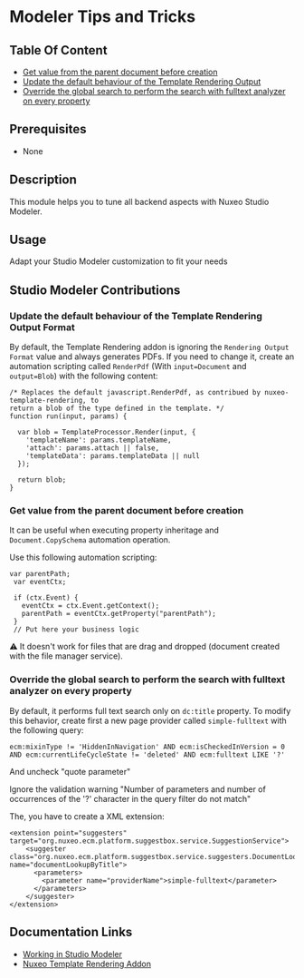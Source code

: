 # Modeler Tips and Tricks

## Table Of Content

- [Get value from the parent document before creation](#get-value-from-the-parent-document-before-creation)
- [Update the default behaviour of the Template Rendering Output](#update-the-default-behaviour-of-the-template-rendering-output-format)
- [Override the global search to perform the search with fulltext analyzer on every property](#override-the-global-search-to-perform-the-search-with-fulltext-analyzer-on-every-property)


## Prerequisites

- None

## Description

This module helps you to tune all backend aspects with Nuxeo Studio Modeler.  

## Usage

Adapt your Studio Modeler customization to fit your needs

## Studio Modeler Contributions

### Update the default behaviour of the Template Rendering Output Format

By default, the Template Rendering addon is ignoring the `Rendering Output Format` value and always generates PDFs. If you need to change it, create an automation scripting called `RenderPdf` (With `input=Document` and `output=Blob`) with the following content:

```
/* Replaces the default javascript.RenderPdf, as contribued by nuxeo-template-rendering, to
return a blob of the type defined in the template. */
function run(input, params) {

  var blob = TemplateProcessor.Render(input, {
    'templateName': params.templateName,
    'attach': params.attach || false,
    'templateData': params.templateData || null
  });

  return blob;
}
```

### Get value from the parent document before creation

It can be useful when executing property inheritage and `Document.CopySchema` automation operation.

Use this following automation scripting:

```
var parentPath;
 var eventCtx;

 if (ctx.Event) {
   eventCtx = ctx.Event.getContext();
   parentPath = eventCtx.getProperty("parentPath");
 }
 // Put here your business logic
 ```

 :warning: It doesn't work for files that are drag and dropped (document created with the file manager service).

### Override the global search to perform the search with fulltext analyzer on every property

By default, it performs full text search only on `dc:title` property. To modify this behavior, create first a new page provider called `simple-fulltext` with the following query:

`ecm:mixinType != 'HiddenInNavigation' AND ecm:isCheckedInVersion = 0 AND ecm:currentLifeCycleState != 'deleted' AND ecm:fulltext LIKE '?'`

And uncheck "quote parameter"

Ignore the validation warning "Number of parameters and number of occurrences of the '?' character in the query filter do not match"

The, you have to create a XML extension:

```
<extension point="suggesters" target="org.nuxeo.ecm.platform.suggestbox.service.SuggestionService">
    <suggester class="org.nuxeo.ecm.platform.suggestbox.service.suggesters.DocumentLookupSuggester" name="documentLookupByTitle">
      <parameters>
        <parameter name="providerName">simple-fulltext</parameter>
      </parameters>
    </suggester>
</extension>
```

## Documentation Links

- [Working in Studio Modeler](https://doc.nuxeo.com/studio/working-in-studio/)
- [Nuxeo Template Rendering Addon](https://doc.nuxeo.com/nxdoc/template-rendering-addon/)
